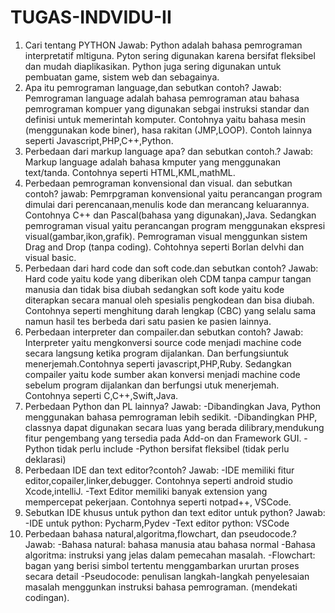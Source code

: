 # TUGAS-INDVIDU-II
1. Cari tentang PYTHON
   Jawab: Python adalah bahasa pemrograman interpretatif mltiguna. Pyton sering digunakan karena bersifat fleksibel dan mudah diaplikasikan. Python juga sering digunakan untuk pembuatan game, sistem web dan sebagainya.
2. Apa itu pemrograman language,dan sebutkan contoh?
   Jawab: Pemrograman language adalah bahasa pemrograman atau bahasa pemrograman kompuer yang digunakan sebgai instruksi standar dan definisi untuk memerintah komputer. Contohnya yaitu bahasa mesin (menggunakan kode biner), hasa rakitan (JMP,LOOP). Contoh lainnya seperti Javascript,PHP,C++,Python.
3. Perbedaan dari markup language apa? dan sebutkan contoh.?
   Jawab: Markup language adalah bahasa kmputer yang menggunakan text/tanda. Contohnya seperti HTML,KML,mathML.
4. Perbedaan pemrograman konvensional dan visual. dan sebutkan contoh?
    jawab: Pemrpgraman konvensional yaitu perancangan program dimulai dari perencanaan,menulis kode dan merancang keluarannya. Contohnya C++ dan Pascal(bahasa yang digunakan),Java. Sedangkan pemrograman visual yaitu perancangan program menggunakan ekspresi visual(gambar,ikon,grafik). Pemrograman visual menggunkan sistem Drag and Drop (tanpa coding). Cohtohnya seperti Borlan delvhi dan visual basic.
5. Perbedaan dari hard code dan soft code.dan sebutkan contoh?
    Jawab: Hard code yaitu kode yang diberikan oleh CDM tanpa campur tangan manusia dan tidak bisa diubah sedangkan soft kode yaitu kode diterapkan secara manual oleh spesialis pengkodean dan bisa diubah. Contohnya seperti menghitung darah lengkap (CBC) yang selalu sama namun hasil tes berbeda dari satu pasien ke pasien lainnya.
6. Perbedaan interpreter dan compailer.dan sebutkan contoh?
    Jawab: Interpreter yaitu mengkonversi source code menjadi machine code secara langsung ketika program dijalankan. Dan berfungsiuntuk menerjemah.Contohnya seperti javascript,PHP,Ruby. Sedangkan compailer yaitu kode sumber akan konversi menjadi machine code sebelum program dijalankan dan berfungsi utuk menerjemah. Contohnya seperti C,C++,Swift,Java.
 7. Perbedaan Python dan PL lainnya?
     Jawab: -Dibandingkan Java, Python menggunakan bahasa pemrograman lebih sedikit.
            -Dibandingkan PHP, classnya dapat digunakan secara luas yang berada dilibrary,mendukung fitur pengembang yang tersedia pada Add-on dan Framework GUI.
            -Python tidak perlu include
            -Python bersifat fleksibel (tidak perlu deklarasi)
 8. Perbedaan IDE dan text editor?contoh?
     Jawab: -IDE memiliki fitur editor,copailer,linker,debugger. Contohnya seperti android studio Xcode,intelliJ.
            -Text Editor memiliki banyak extension yang mempercepat pekerjaan. Contohnya seperti notpad++, VSCode.
 9. Sebutkan IDE khusus untuk python dan text editor untuk python?
    Jawab: -IDE untuk python: Pycharm,Pydev
           -Text editor python: VSCode
 10. Perbedaan bahasa natural,algoritma,flowchart, dan pseudocode.?
     Jawab: -Bahasa natural: bahasa manusia atau bahasa normal
            -Bahasa algoritma: instruksi yang jelas dalam pemecahan masalah.
            -Flowchart: bagan yang berisi simbol tertentu menggambarkan ururtan proses secara detail
            -Pseudocode: penulisan langkah-langkah penyelesaian masalah menggunkan instruksi bahasa pemrograman. (mendekati codingan).
